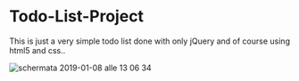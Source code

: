# Todo-List-Project
This is just a very simple todo list done with only jQuery and of course using html5 and css.. 


![schermata 2019-01-08 alle 13 06 34](https://user-images.githubusercontent.com/24219992/50829902-4fdc8000-1346-11e9-89af-f240d5d9e929.png)
